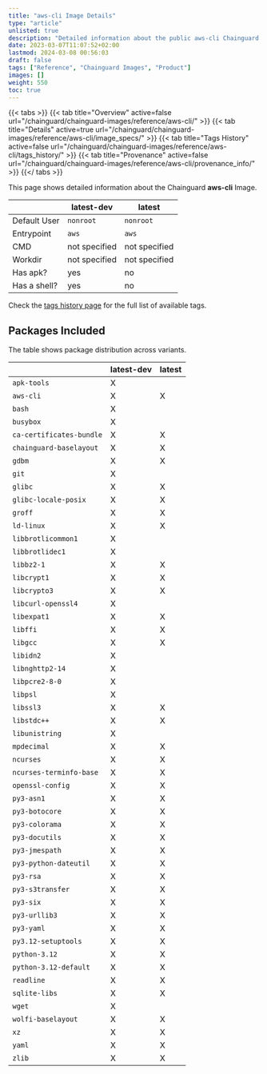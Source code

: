 ```yaml
---
title: "aws-cli Image Details"
type: "article"
unlisted: true
description: "Detailed information about the public aws-cli Chainguard Image."
date: 2023-03-07T11:07:52+02:00
lastmod: 2024-03-08 00:56:03
draft: false
tags: ["Reference", "Chainguard Images", "Product"]
images: []
weight: 550
toc: true
---
```


{{< tabs >}}
{{< tab title="Overview" active=false url="/chainguard/chainguard-images/reference/aws-cli/" >}}
{{< tab title="Details" active=true url="/chainguard/chainguard-images/reference/aws-cli/image_specs/" >}}
{{< tab title="Tags History" active=false url="/chainguard/chainguard-images/reference/aws-cli/tags_history/" >}}
{{< tab title="Provenance" active=false url="/chainguard/chainguard-images/reference/aws-cli/provenance_info/" >}}
{{</ tabs >}}

This page shows detailed information about the Chainguard **aws-cli** Image.

|              | latest-dev    | latest        |
|--------------|---------------|---------------|
| Default User | `nonroot`     | `nonroot`     |
| Entrypoint   | `aws`         | `aws`         |
| CMD          | not specified | not specified |
| Workdir      | not specified | not specified |
| Has apk?     | yes           | no            |
| Has a shell? | yes           | no            |

Check the [tags history page](/chainguard/chainguard-images/reference/aws-cli/tags_history/) for the full list of available tags.

## Packages Included
The table shows package distribution across variants.

|                          | latest-dev | latest |
|--------------------------|------------|--------|
| `apk-tools`              | X          |        |
| `aws-cli`                | X          | X      |
| `bash`                   | X          |        |
| `busybox`                | X          |        |
| `ca-certificates-bundle` | X          | X      |
| `chainguard-baselayout`  | X          | X      |
| `gdbm`                   | X          | X      |
| `git`                    | X          |        |
| `glibc`                  | X          | X      |
| `glibc-locale-posix`     | X          | X      |
| `groff`                  | X          | X      |
| `ld-linux`               | X          | X      |
| `libbrotlicommon1`       | X          |        |
| `libbrotlidec1`          | X          |        |
| `libbz2-1`               | X          | X      |
| `libcrypt1`              | X          | X      |
| `libcrypto3`             | X          | X      |
| `libcurl-openssl4`       | X          |        |
| `libexpat1`              | X          | X      |
| `libffi`                 | X          | X      |
| `libgcc`                 | X          | X      |
| `libidn2`                | X          |        |
| `libnghttp2-14`          | X          |        |
| `libpcre2-8-0`           | X          |        |
| `libpsl`                 | X          |        |
| `libssl3`                | X          | X      |
| `libstdc++`              | X          | X      |
| `libunistring`           | X          |        |
| `mpdecimal`              | X          | X      |
| `ncurses`                | X          | X      |
| `ncurses-terminfo-base`  | X          | X      |
| `openssl-config`         | X          | X      |
| `py3-asn1`               | X          | X      |
| `py3-botocore`           | X          | X      |
| `py3-colorama`           | X          | X      |
| `py3-docutils`           | X          | X      |
| `py3-jmespath`           | X          | X      |
| `py3-python-dateutil`    | X          | X      |
| `py3-rsa`                | X          | X      |
| `py3-s3transfer`         | X          | X      |
| `py3-six`                | X          | X      |
| `py3-urllib3`            | X          | X      |
| `py3-yaml`               | X          | X      |
| `py3.12-setuptools`      | X          | X      |
| `python-3.12`            | X          | X      |
| `python-3.12-default`    | X          | X      |
| `readline`               | X          | X      |
| `sqlite-libs`            | X          | X      |
| `wget`                   | X          |        |
| `wolfi-baselayout`       | X          | X      |
| `xz`                     | X          | X      |
| `yaml`                   | X          | X      |
| `zlib`                   | X          | X      |

